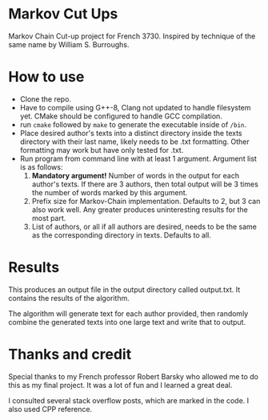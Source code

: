 # Markov Cut Ups
Markov Chain Cut-up project for French 3730. Inspired by technique of the same name by William S. Burroughs.
# How to use
* Clone the repo.
* Have to compile using G++-8, Clang not updated to handle filesystem yet. CMake should be configured to handle GCC compilation.
* run `cmake` followed by `make` to generate the executable inside of `/bin`.
* Place desired author's texts into a distinct directory inside the texts directory with their last name, likely needs to be .txt formatting. Other formatting may work but have only tested for .txt.
* Run program from command line with at least 1 argument. Argument list is as follows:
    1. **Mandatory argument!** Number of words in the output for each author's texts. If there are 3 authors, then total output will be 3 times the number of words marked by this argument.
    2. Prefix size for Markov-Chain implementation. Defaults to 2, but 3 can also work well. Any greater produces uninteresting results for the most part.
    3. List of authors, or all if all authors are desired, needs to be the same as the corresponding directory in texts. Defaults to all.
# Results
This produces an output file in the output directory called output.txt. It contains the results of the algorithm.

The algorithm will generate text for each author provided, then randomly combine the generated texts into one large text and write that to output.

# Thanks and credit
Special thanks to my French professor Robert Barsky who allowed me to do this as my final project. It was a lot of fun and I learned a great deal.

I consulted several stack overflow posts, which are marked in the code. I also used CPP reference.
